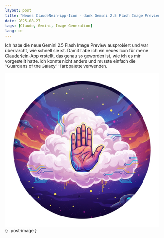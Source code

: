 ```yaml
---
layout: post
title: "Neues ClaudeNein-App-Icon - dank Gemini 2.5 Flash Image Preview"
date: 2025-08-27
tags: [Claude, Gemini, Image Generation]
lang: de
---
```

Ich habe die neue Gemini 2.5 Flash Image Preview ausprobiert und war überrascht, wie schnell sie ist. Damit habe ich ein neues Icon für meine [ClaudeNein](https://github.com/forketyfork/claude-nein)-App erstellt, das genau so geworden ist, wie ich es mir vorgestellt hatte. Ich konnte nicht anders und musste einfach die "Guardians of the Galaxy"-Farbpalette verwenden.

![ClaudeNein app icon](/img/ClaudeNein-new.png){: .post-image }
